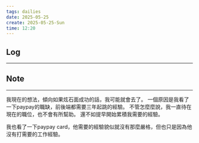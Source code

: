 ```yaml
---
tags: dailies  
date: 2025-05-25
create: 2025-05-25-Sun
time: 12:20
---
```

## Log
---


## Note
---

我現在的想法，傾向如果炫石面成功的話，我可能就會去了。
一個原因是我看了一下paypay的職缺，前後端都需要三年起跳的經驗。
不管怎麼麼說，我一直待在現在的職位，也不會有所幫助。
還不如提早開始累積我需要的經驗。

我也看了一下paypay card，他需要的經驗貌似就沒有那麼嚴格，但也只是因為他沒有打需要的工作經驗。